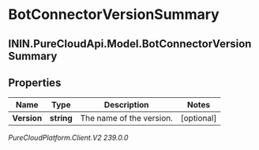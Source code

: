 # BotConnectorVersionSummary

## ININ.PureCloudApi.Model.BotConnectorVersionSummary

## Properties

|Name | Type | Description | Notes|
|------------ | ------------- | ------------- | -------------|
| **Version** | **string** | The name of the version. | [optional] |



_PureCloudPlatform.Client.V2 239.0.0_
